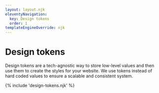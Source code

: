 ```yaml
---
layout: layout.njk
eleventyNavigation:
  key: Design tokens
  order: 1
templateEngineOverride: njk
---
```


<h1>Design tokens</h1>

<p>Design tokens are a tech-agnostic way to store low-level values and then use them to create the styles for your website. We use tokens instead of hard coded values to ensure a scalable and consistent system.</p>

{% include 'design-tokens.njk' %}
